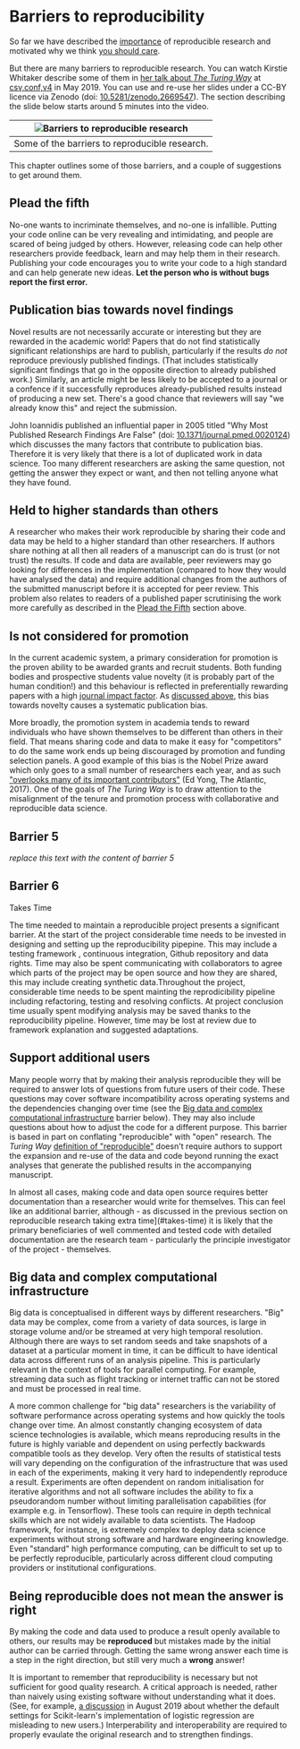 # Barriers to reproducibility

So far we have described the [importance](../01/importantforscience) of reproducible research and motivated why we think [you should care](../02/whycare).

But there are many barriers to reproducible research.
You can watch Kirstie Whitaker describe some of them in [her talk about _The Turing Way_](https://youtu.be/wZeoZaIV0VE?t=312) at [csv,conf,v4](https://csvconf.com/2019) in May 2019.
You can use and re-use her slides under a CC-BY licence via Zenodo (doi: [10.5281/zenodo.2669547](https://doi.org/10.5281/zenodo.2669547)).
The section describing the slide below starts around 5 minutes into the video.

| ![Barriers to reproducible research](../../figures/reproducibility/barriers.png) |
| -------------------------------------------------------------------------------------------------------- |
|  Some of the barriers to reproducible research. |

This chapter outlines some of those barriers, and a couple of suggestions to get around them.

## Plead the fifth 

No-one wants to incriminate themselves, and no-one is infallible. Putting your code online can be very revealing and intimidating, and people are scared of being judged by others. However, releasing code can help other researchers provide feedback, learn and may help them in their research. Publishing your code encourages you to write your code to a high standard and can help generate new ideas. **Let the person who is without bugs report the first error.**

## Publication bias towards novel findings


Novel results are not necessarily accurate or interesting but they are rewarded in the academic world!
Papers that do not find statistically significant relationships are hard to publish, particularly if the results *do not* reproduce previously published findings.
(That includes statistically significant findings that go in the opposite direction to already published work.)
Similarly, an article might be less likely to be accepted to a journal or a confence if it successfully reproduces already-published results instead of producing a new set.
There's a good chance that reviewers will say "we already know this" and reject the submission.

John Ioannidis published an influential paper in 2005 titled "Why Most Published Research Findings Are False" (doi: [10.1371/journal.pmed.0020124](https://doi.org/10.1371/journal.pmed.0020124)) which discusses the many factors that contribute to publication bias.
Therefore it is very likely that there is a lot of duplicated work in data science.
Too many different researchers are asking the same question, not getting the answer they expect or want, and then not telling anyone what they have found.

## Held to higher standards than others

A researcher who makes their work reproducible by sharing their code and data may be held to a higher standard than other researchers.
If authors share nothing at all then all readers of a manuscript can do is trust (or not trust) the results.
If code and data are available, peer reviewers may go looking for differences in the implementation (compared to how they would have analysed the data) and require additional changes from the authors of the submitted manuscript before it is accepted for peer review.
This problem also relates to readers of a published paper scrutinising the work more carefully as described in the [Plead the Fifth](#plead-the-fifth) section above.

## Is not considered for promotion

In the current academic system, a primary consideration for promotion is the proven ability to be awarded grants and recruit students.
Both funding bodies and prospective students value novelty (it is probably part of the human condition!) and this behaviour is reflected in preferentially rewarding papers with a high [journal impact factor](https://en.wikipedia.org/wiki/Impact_factor).
As [discussed above](#publication-bias), this bias towards novelty causes a systematic publication bias.

More broadly, the promotion system in academia tends to reward individuals who have shown themselves to be different than others in their field.
That means sharing code and data to make it easy for "competitors" to do the same work ends up being discouraged by promotion and funding selection panels.
A good example of this bias is the Nobel Prize award which only goes to a small number of researchers each year, and as such ["overlooks many of its important contributors"](https://www.theatlantic.com/science/archive/2017/10/the-absurdity-of-the-nobel-prizes-in-science/541863/) (Ed Yong, The Atlantic, 2017).
One of the goals of _The Turing Way_ is to draw attention to the misalignment of the tenure and promotion process with collaborative and reproducible data science.

## Barrier 5

*replace this text with the content of barrier 5*

## Barrier 6

Takes Time

The time needed to maintain a reproducible project presents a significant barrier. At the start of the project considerable time needs to be invested in designing and setting up the reproducibility pipepine. This may include a testing framework , continuous integration, Github repository and data rights. Time may also be spent communicating with collaborators to agree which parts of the project may be open source and how they are shared, this may include creating synthetic data.Throughout the project, considerable time needs to be spent mainting the reprodicibility pipeline including refactoring, testing and resolving conflicts. At project conclusion time usually spent modifying analysis may be saved thanks to the reproducibility pipeline. However, time may be lost at review due to framework explanation and suggested adaptations.


## Support additional users

Many people worry that by making their analysis reproducible they will be required to answer lots of questions from future users of their code.
These questions may cover software incompatibility across operating systems and the dependencies changing over time (see the [Big data and complex computational infrastructure](#big-data-and-complex-computational-infrastructure) barrier below).
They may also include questions about how to adjust the code for a different purpose.
This barrier is based in part on conflating "reproducible" with "open" research.
The _Turing Way_ [definition of "reproducible"](../03/definitions) doesn't require authors to support the expansion and re-use of the data and code beyond running the exact analyses that generate the published results in the accompanying manuscript.

In almost all cases, making code and data open source requires better documentation than a researcher would write for themselves.
This can feel like an additional barrier, although - as discussed in the previous section on reproducible research taking extra time](#takes-time) it is likely that the primary beneficiaries of well commented and tested code with detailed documentation are the research team - particularly the principle investigator of the project - themselves.

## Big data and complex computational infrastructure

Big data is conceptualised in different ways by different researchers. 
"Big" data may be complex, come from a variety of data sources, is large in storage volume and/or be streamed at very high temporal resolution. 
Although there are ways to set random seeds and take snapshots of a dataset at a particular moment in time, it can be difficult to have identical data across different runs of an analysis pipeline.
This is particularly relevant in the context of tools for parallel computing.
For example, streaming data such as flight tracking or internet traffic can not be stored and must be processed in real time.

A more common challenge for "big data" researchers is the variability of software performance across operating systems and how quickly the tools change over time.
An almost constantly changing ecosystem of data science technologies is available, which means reproducing results in the future is highly variable and dependent on using perfectly backwards compatible tools as they develop. 
Very often the results of statistical tests will vary depending on the configuration of the infrastructure that was used in each of the experiments, making it very hard to independently reproduce a result.
Experiments are often dependent on random initialisation for iterative algorithms and not all software includes the ability to fix a pseudorandom number without limiting parallelisation capabilities (for example  e.g. in Tensorflow).
These tools can require in depth technical skills which are not widely available to data scientists.
The Hadoop framework, for instance, is extremely complex to deploy data science experiments without strong software and hardware engineering knowledge. 
Even "standard" high performance computing, can be difficult to set up to be perfectly reproducible, particularly across different cloud computing providers or institutional configurations.

## Being reproducible does not mean the answer is right

By making the code and data used to produce a result openly available to others, our results may be **reproduced** but mistakes made by the initial author can be carried through.
Getting the same wrong answer each time is a step in the right direction, but still very much a **wrong** answer!

It is important to remember that reproducibility is necessary but not sufficient for good quality research.
A critical approach is needed, rather than naively using existing software without understanding what it does.
(See, for example, [a discussion](https://ryxcommar.com/2019/08/30/scikit-learns-defaults-are-wrong) in August 2019 about whether the default settings for Scikit-learn's implementation of logistic regression are misleading to new users.)
Interperability and interoperability are required to properly evaulate the original research and to strengthen findings.
